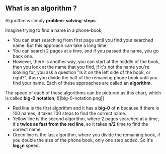 ## What is an algorithm ?
Algorithm is simply **problem-solving-steps**.

Imagine trying to find a name in a phone-book;
- You can start searching from first page until you find your searched name. But this approach can take a long time.
- You can search 2 pages at a time, and if you passed the name, you go back one.
- However, there is another way, you can start at the middle of the book, then you look at the name that you find, if it's not the name you're looking for, you ask a question "Is it on the left side of the book, or right?", then you divide the half of the remaining phone book until you find your name.
Each of these approaches are called an **algorithm**.

The speed of each of these algorithms can be pictured as this chart, which is called **big-0 notation**;
![[big-0-notation.png]]

- Red line is the first algorithm and it has a **big-0** of **n** because if there is 100 names, it takes 100 steps to find the correct name.
- Yellow line is the second algorithm, where 2 pages searched at a time, it's **twice as fast from the red line**, so it takes **n/2** time to find the correct name.
- Green line is the last algorithm, where you divide the remaining book, if you double the size of the phone book, only one step added. So it's **log<sub>2</sub>n** speed.
